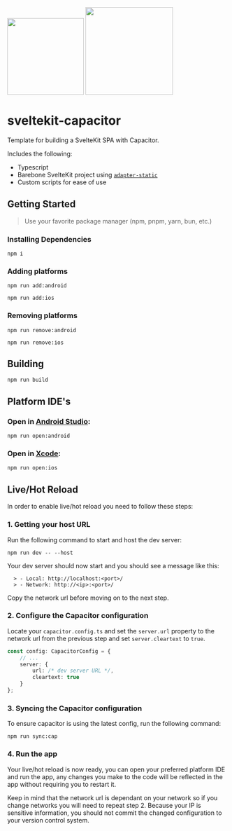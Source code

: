 <img width="175px" src="https://github.com/Hugos68/sveltekit-capacitor/assets/63101006/3b8324ff-f27d-48a3-a74d-f7aabb2f530e" />
<img width="200px" src="https://github.com/Hugos68/sveltekit-capacitor/assets/63101006/e748ecc6-2a2d-4dd5-95c2-4ff4cf8a307b" />

# sveltekit-capacitor

Template for building a SvelteKit SPA with Capacitor.

Includes the following:

- Typescript
- Barebone SvelteKit project using [`adapter-static`](https://kit.svelte.dev/docs/adapter-static)
- Custom scripts for ease of use

## Getting Started

> Use your favorite package manager (npm, pnpm, yarn, bun, etc.)

### Installing Dependencies

```
npm i
```

### Adding platforms

```
npm run add:android
```

```
npm run add:ios
```

### Removing platforms

```
npm run remove:android
```

```
npm run remove:ios
```

## Building

```
npm run build
```

## Platform IDE's

### Open in [Android Studio](https://developer.android.com/studio):

```
npm run open:android
```

### Open in [Xcode](https://developer.apple.com/xcode/):

```
npm run open:ios
```

## Live/Hot Reload

In order to enable live/hot reload you need to follow these steps:

### 1. Getting your host URL

Run the following command to start and host the dev server:
```
npm run dev -- --host
```

Your dev server should now start and you should see a message like this:

```
  > - Local: http://localhost:<port>/
  > - Network: http://<ip>:<port>/
```

Copy the network url before moving on to the next step.

### 2. Configure the Capacitor configuration

Locate your `capacitor.config.ts` and set the `server.url` property to the network url from the previous step and set `server.cleartext` to `true`.

```ts
const config: CapacitorConfig = {
	// ...
	server: {
		url: /* dev server URL */,
		cleartext: true
	}
};
```

### 3. Syncing the Capacitor configuration

To ensure capacitor is using the latest config, run the following command:

```
npm run sync:cap
```

### 4. Run the app

Your live/hot reload is now ready, you can open your preferred platform IDE and run the app, any changes you make to the code will be reflected in the app without requiring you to restart it.

Keep in mind that the network url is dependant on your network so if you change networks you will need to repeat step 2. Because your IP is sensitive information, you should not commit the changed configuration to your version control system.

